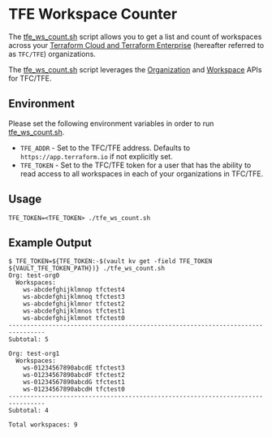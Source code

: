 # TFE Workspace Counter

The [tfe_ws_count.sh](tfe_ws_count.sh) script allows you to get a list and count of workspaces across your [Terraform Cloud and Terraform Enterprise](https://www.terraform.io/docs/cloud/index.html) (hereafter referred to as `TFC/TFE`) organizations.

The [tfe_ws_count.sh](tfe_ws_count.sh) script leverages the [Organization](https://www.terraform.io/docs/cloud/api/organizations.html#list-organizations) and [Workspace](https://www.terraform.io/docs/cloud/api/workspaces.html#list-workspaces) APIs for TFC/TFE.

## Environment

Please set the following environment variables in order to run [tfe_ws_count.sh](tfe_ws_count.sh).

* `TFE_ADDR` - Set to the TFC/TFE address. Defaults to `https://app.terraform.io` if not explicitly set.
* `TFE_TOKEN` - Set to the TFC/TFE token for a user that has the ability to read access to all workspaces in each of your organizations in TFC/TFE.

## Usage

```
TFE_TOKEN=<TFE_TOKEN> ./tfe_ws_count.sh
```

## Example Output

```
$ TFE_TOKEN=${TFE_TOKEN:-$(vault kv get -field TFE_TOKEN ${VAULT_TFE_TOKEN_PATH})} ./tfe_ws_count.sh 
Org: test-org0
  Workspaces:
    ws-abcdefghijklmnop	tfctest4
    ws-abcdefghijklmnoq	tfctest3
    ws-abcdefghijklmnor	tfctest2
    ws-abcdefghijklmnos	tfctest1
    ws-abcdefghijklmnot	tfctest0
--------------------------------------------------------------------------------
Subtotal: 5

Org: test-org1
  Workspaces:
    ws-01234567890abcdE	tfctest3
    ws-01234567890abcdF	tfctest2
    ws-01234567890abcdG	tfctest1
    ws-01234567890abcdH	tfctest0
--------------------------------------------------------------------------------
Subtotal: 4

Total workspaces: 9
```
